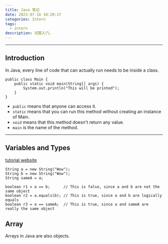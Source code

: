 ```yaml
---
title: Java 笔记
date: 2023-07-16 10:20:17
categories: Intern
tags:
  - intern
description: 试图入门。
---
```

<!-- <p style="opacity: 0.7;">Start Notes: 

<small style="opacity: 0.7;"> </small> -->

---

## Introduction

In Java, every line of code that can actually run needs to be inside a class. 

```
public class Main {
    public static void main(String[] args) {
        System.out.println("This will be printed");
    }
}
```

- `public` means that anyone can access it.
- `static` means that you can run this method without creating an instance of Main.
- `void` means that this method doesn't return any value.
- `main` is the name of the method. 

---

## Variables and Types

[tutorial website](https://www.learnjavaonline.org/)


```
String a = new String("Wow");
String b = new String("Wow");
String sameA = a;

boolean r1 = a == b;      // This is false, since a and b are not the same object
boolean r2 = a.equals(b); // This is true, since a and b are logically equals
boolean r3 = a == sameA;  // This is true, since a and sameA are really the same object
```


## Array

Arrays in Java are also objects. 

